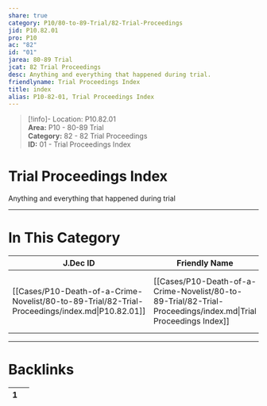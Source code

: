 ```yaml
---  
share: true  
category: P10/80-to-89-Trial/82-Trial-Proceedings  
jid: P10.82.01  
pro: P10  
ac: "82"  
id: "01"  
jarea: 80-89 Trial  
jcat: 82 Trial Proceedings  
desc: Anything and everything that happened during trial.  
friendlyname: Trial Proceedings Index  
title: index  
alias: P10-82-01, Trial Proceedings Index  
---  
```

  
>[!info]- Location: P10.82.01  
>**Area:** P10 - 80-89 Trial  
>**Category:** 82 - 82 Trial Proceedings  
>**ID:** 01 - Trial Proceedings Index  
  
# Trial Proceedings Index  
  
Anything and everything that happened during trial  
   
  
  
---  
# In This Category  
  
| J.Dec ID                                                                                        | Friendly Name                                                                                                 | Description                                         |  
| ----------------------------------------------------------------------------------------------- | ------------------------------------------------------------------------------------------------------------- | --------------------------------------------------- |  
| [[Cases/P10-Death-of-a-Crime-Novelist/80-to-89-Trial/82-Trial-Proceedings/index.md\|P10.82.01]] | [[Cases/P10-Death-of-a-Crime-Novelist/80-to-89-Trial/82-Trial-Proceedings/index.md\|Trial Proceedings Index]] | Anything and everything that happened during trial. |  
  
  
---  
# Backlinks  
<div><table class="dataview table-view-table"><thead class="table-view-thead"><tr class="table-view-tr-header"><th class="table-view-th"><span></span><span class="dataview small-text">1</span></th><th class="table-view-th"><span></span></th></tr></thead><tbody class="table-view-tbody"></tbody></table></div>